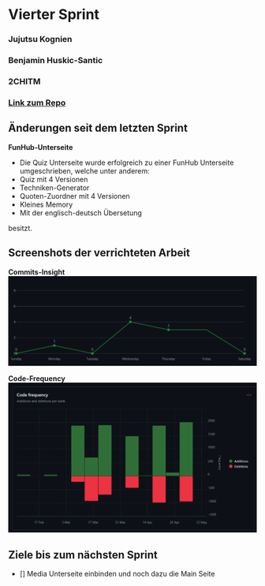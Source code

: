 # Vierter Sprint

### Jujutsu Kognien
### Benjamin Huskic-Santic
### 2CHITM 
### [Link zum Repo](https://github.com/htl-leo-medtwt-projects/2425-sommerprojekt-2chitm-BenjaminH-S) 

## Änderungen seit dem letzten Sprint 

**FunHub-Unterseite**
- Die Quiz Unterseite wurde erfolgreich zu einer FunHub Unterseite umgeschrieben, welche unter anderem:
- Quiz mit 4 Versionen 
- Techniken-Generator
- Quoten-Zuordner mit 4 Versionen
- Kleines Memory 
- Mit der englisch-deutsch Übersetung

besitzt.

## Screenshots der verrichteten Arbeit

**Commits-Insight**
![Commits](image-5.png)

**Code-Frequency**
![Code-Additions](image6.png)

## Ziele bis zum nächsten Sprint 
- [] Media Unterseite einbinden und noch dazu die Main Seite
